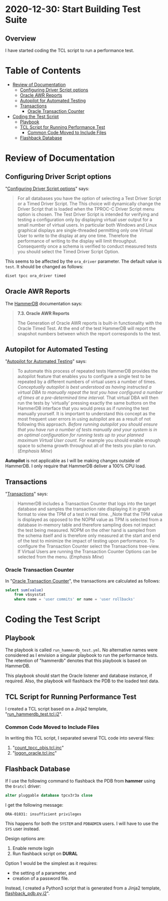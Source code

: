 # 2020-12-30: Start Building Test Suite

## Overview

I have started coding the TCL script to run a performance test.

# Table of Contents

* [Review of Documentation](#review-of-documentation)
  * [Configuring Driver Script options](#configuring-driver-script-options)
  * [Oracle AWR Reports](#oracle-awr-reports)
  * [Autopilot for Automated Testing](#autopilot-for-automated-testing)
  * [Transactions](#transactions)
    * [Oracle Transaction Counter](#oracle-transaction-counter)
* [Coding the Test Script](#coding-the-test-script)
  * [Playbook](#playbook)
  * [TCL Script for Running Performance Test](#tcl-script-for-running-performance-test)
    * [Common Code Moved to Include Files](#common-code-moved-to-include-files)
  * [Flashback Database](#flashback-database)

# Review of Documentation

## Configuring Driver Script options

"[Configuring Driver Script options](https://www.hammerdb.com/docs/ch04s05.html)"
says:
> For all databases you have the option of selecting a Test Driver Script or a
> Timed Driver Script. The This choice will dynamically change the Driver Script
> that is loaded when the TPROC-C Driver Script menu option is chosen. The Test
> Driver Script is intended for verifying and testing a configuration only by
> displaying virtual user output for a small number of virtual users. In
> particular both Windows and Linux graphical displays are single-threaded
> permitting only one Virtual User to write to the display at any one time.
> Therefore the performance of writing to the display will limit throughput.
> Consequently once a schema is verified to conduct measured tests you should
> select the Timed Driver Script Option.

This seems to be affected by the `ora_driver` parameter. The default value is
`test`. It should be changed as follows:
```tcl
diset tpcc ora_driver timed
```

## Oracle AWR Reports

The [HammerDB](https://hammerdb.com/docs/ch04s07.html#d0e1839) documentation
says:
> __7.3. Oracle AWR Reports__
> 
> The Generation of Oracle AWR reports is built-in functionality with the Oracle
> Timed Test. At the end of the test HammerDB will report the snapshot numbers
> between which the report corresponds to the test.

## Autopilot for Automated Testing

"[Autopilot for Automated Testing](https://hammerdb.com/docs/ch05.html)" says:
> To automate this process of repeated tests HammerDB provides the autopilot
> feature that enables you to configure a single test to be repeated by a
> different numbers of virtual users a number of times. _Conceptually autopilot
> is best understood as having instructed a virtual DBA to manually repeat the
> test you have configured a number of times at a pre-determined time interval._
> That virtual DBA will then run the tests by ‘virtually’ pressing exactly the
> same buttons on the HammerDB interface that you would press as if running the
> test manually yourself. It is important to understand this concept as the most
> frequent user errors in using autopilot are as a result of not following this
> approach. _Before running autopilot you should ensure that you have run a
> number of tests manually and your system is in an optimal configuration for
> running tests up to your planned maximum Virtual User count._ For example you
> should enable enough space to schema growth throughout all of the tests you
> plan to run.
(_Emphasis Mine_)

__Autopilot__ is not applicable as I will be making changes outside of HammerDB.
I only require that HammerDB deliver a 100% CPU load.

## Transactions

"[Transactions](https://hammerdb.com/docs/ch06.html)" says:
> HammerDB includes a Transaction Counter that logs into the target database and
> samples the transaction rate displaying it in graph format to view the TPM of
> a test in real time. _Note that the TPM value is displayed as opposed to the
> NOPM value as TPM is selected from a database in-memory table and therefore
> sampling does not impact the test being measured. NOPM on the other hand is
> sampled from the schema itself and is therefore only measured at the start and
> end of the test to minimize the impact of testing upon performance. To
> configure the Transaction Counter select the Transactions tree-view. If
> Virtual Users are running the Transaction Counter Options can be selected from
> the menu.
(_Emphasis Mine_)

### Oracle Transaction Counter

In "[Oracle Transaction Counter](https://hammerdb.com/docs/ch06s01.html)", the
transactions are calculated as follows:
```sql
select sum(value)
    from v$sysstat
    where name = 'user commits' or name = 'user rollbacks'
```

# Coding the Test Script

## Playbook

The playbook is called `run_hammerdb_test.yml`. No alternative names were
considered as I envision a singular playbook to run the performance tests. The
retention of "hammerdb" denotes that this playbook is based on HammerDB.

This playbook should start the Oracle listener and database instance, if
required. Also, the playbook will flashback the PDB to the loaded test data.

## TCL Script for Running Performance Test

I created a TCL script based on a Jinja2 template,
"[run_hammerdb_test.tcl.j2](../templates/run_hammerdb_test.tcl.j2)".

### Common Code Moved to Include Files

In writing this TCL script, I separated several TCL code into several files:
1. "[count_tpcc_objs.tcl.inc](../templates/count_tpcc_objs.tcl.inc)"
1. "[logon_oracle.tcl.inc](../templates/logon_oracle.tcl.inc)"

## Flashback Database

If I use the following command to flashback the PDB from __hammer__ using the
`Oratcl` driver:

```sql
alter pluggable database tpcv3r3a close
```
I get the following message:
```
ORA-01031: insufficient privileges
```

This happens for both the `SYSTEM` and `PDBADMIN` users. I will have to use
the `SYS` user instead.

Design options are:
1. Enable remote login
1. Run flashback script on __DURAL__

Option 1 would be the simplest as it requires:
* the setting of a parameter, and
* creation of a password file.

Instead, I created a Python3 script that is generated from a Jinja2 template,
[flashback_pdb.py.j2](../templates/flashback_pdb.py.j2)".
